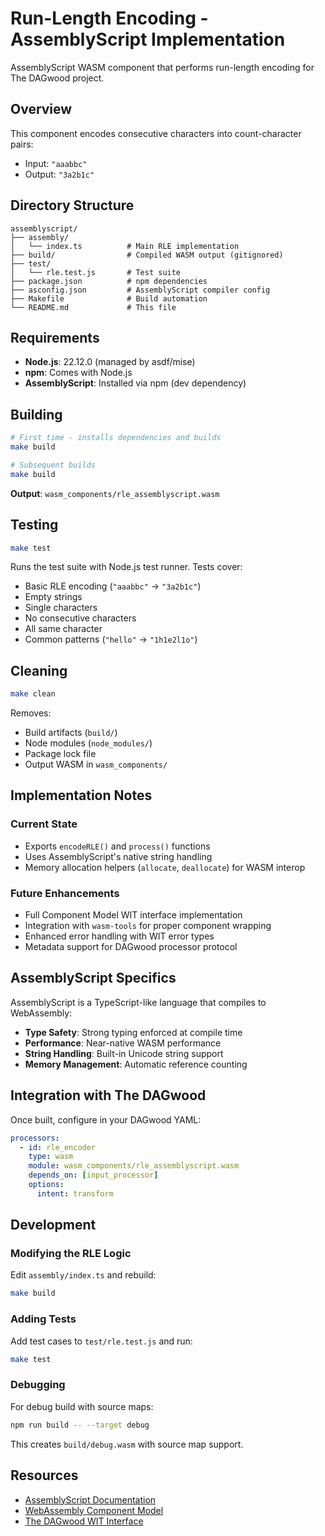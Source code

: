 # Run-Length Encoding - AssemblyScript Implementation

AssemblyScript WASM component that performs run-length encoding for The DAGwood project.

## Overview

This component encodes consecutive characters into count-character pairs:
- Input: `"aaabbc"`
- Output: `"3a2b1c"`

## Directory Structure

```
assemblyscript/
├── assembly/
│   └── index.ts          # Main RLE implementation
├── build/                # Compiled WASM output (gitignored)
├── test/
│   └── rle.test.js       # Test suite
├── package.json          # npm dependencies
├── asconfig.json         # AssemblyScript compiler config
├── Makefile              # Build automation
└── README.md             # This file
```

## Requirements

- **Node.js**: 22.12.0 (managed by asdf/mise)
- **npm**: Comes with Node.js
- **AssemblyScript**: Installed via npm (dev dependency)

## Building

```bash
# First time - installs dependencies and builds
make build

# Subsequent builds
make build
```

**Output**: `wasm_components/rle_assemblyscript.wasm`

## Testing

```bash
make test
```

Runs the test suite with Node.js test runner. Tests cover:
- Basic RLE encoding (`"aaabbc"` → `"3a2b1c"`)
- Empty strings
- Single characters
- No consecutive characters
- All same character
- Common patterns (`"hello"` → `"1h1e2l1o"`)

## Cleaning

```bash
make clean
```

Removes:
- Build artifacts (`build/`)
- Node modules (`node_modules/`)
- Package lock file
- Output WASM in `wasm_components/`

## Implementation Notes

### Current State
- Exports `encodeRLE()` and `process()` functions
- Uses AssemblyScript's native string handling
- Memory allocation helpers (`allocate`, `deallocate`) for WASM interop

### Future Enhancements
- Full Component Model WIT interface implementation
- Integration with `wasm-tools` for proper component wrapping
- Enhanced error handling with WIT error types
- Metadata support for DAGwood processor protocol

## AssemblyScript Specifics

AssemblyScript is a TypeScript-like language that compiles to WebAssembly:
- **Type Safety**: Strong typing enforced at compile time
- **Performance**: Near-native WASM performance
- **String Handling**: Built-in Unicode string support
- **Memory Management**: Automatic reference counting

## Integration with The DAGwood

Once built, configure in your DAGwood YAML:

```yaml
processors:
  - id: rle_encoder
    type: wasm
    module: wasm_components/rle_assemblyscript.wasm
    depends_on: [input_processor]
    options:
      intent: transform
```

## Development

### Modifying the RLE Logic

Edit `assembly/index.ts` and rebuild:

```bash
make build
```

### Adding Tests

Add test cases to `test/rle.test.js` and run:

```bash
make test
```

### Debugging

For debug build with source maps:

```bash
npm run build -- --target debug
```

This creates `build/debug.wasm` with source map support.

## Resources

- [AssemblyScript Documentation](https://www.assemblyscript.org/)
- [WebAssembly Component Model](https://component-model.bytecodealliance.org/)
- [The DAGwood WIT Interface](../../../wit/versions/v1.0.0/dagwood-processor.wit)
